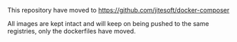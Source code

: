 This repository have moved to https://github.com/jitesoft/docker-composer

All images are kept intact and will keep on being pushed to the same registries, only the dockerfiles have moved.
